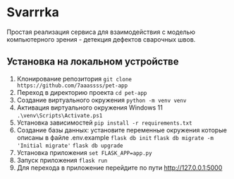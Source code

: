 # Svarrrka
Простая реализация сервиса для взаимодействия с моделью компьютерного зрения - детекция дефектов сварочных швов.

## Установка на локальном устройстве
1. Клонирование репозитория
   ```git clone https://github.com/7aaassss/pet-app```
2. Переход в директорию проекта
   ```cd pet-app```
3. Создание виртуального окружения
   ```python -m venv venv```
4. Активация виртуального окружения Windows 11
   ```.\venv\Scripts\Activate.ps1```
5. Установка зависимостей
   ```pip install -r requirements.txt```
6. Создание базы данных: установите переменные окружения которые описаны в файле .env.example
   ```flask db init```
   ```flask db migrate -m 'Initial migrate'```
   ```flask db upgrade```
7. Установка приложения
   ```set FLASK_APP=app.py```
8. Запуск приложения
   ```flask run```
9. Для перехода в приложение перейдите по пути http://127.0.0.1:5000
